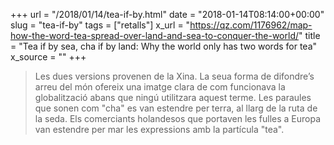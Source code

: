 +++
url = "/2018/01/14/tea-if-by.html"
date = "2018-01-14T08:14:00+00:00"
slug = "tea-if-by"
tags = ["retalls"]
x_url = "https://qz.com/1176962/map-how-the-word-tea-spread-over-land-and-sea-to-conquer-the-world/"
title = "Tea if by sea, cha if by land: Why the world only has two words for tea"
x_source = ""
+++


> Les dues versions provenen de la Xina. La seua forma de difondre’s arreu del món ofereix una imatge clara de com funcionava la globalització abans que ningú utilitzara aquest terme. Les paraules que sonen com "cha" es van estendre per terra, al llarg de la ruta de la seda. Els comerciants holandesos que portaven les fulles a Europa van estendre per mar les expressions amb la partícula "tea".

